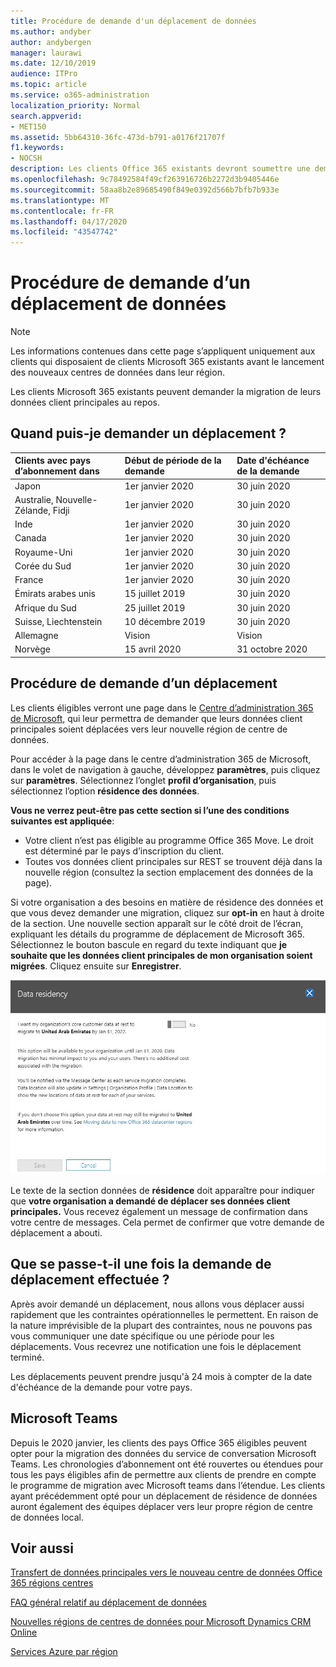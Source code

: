 ```yaml
---
title: Procédure de demande d'un déplacement de données
ms.author: andyber
author: andybergen
manager: laurawi
ms.date: 12/10/2019
audience: ITPro
ms.topic: article
ms.service: o365-administration
localization_priority: Normal
search.appverid:
- MET150
ms.assetid: 5bb64310-36fc-473d-b791-a0176f21707f
f1.keywords:
- NOCSH
description: Les clients Office 365 existants devront soumettre une demande avant la date d’échéance de leur pays afin que les données client des services Microsoft 365 participants soient déplacées vers leur nouvelle région géographique.
ms.openlocfilehash: 9c78492584f49cf263916726b2272d3b9405446e
ms.sourcegitcommit: 58aa8b2e89685490f849e0392d566b7bfb7b933e
ms.translationtype: MT
ms.contentlocale: fr-FR
ms.lasthandoff: 04/17/2020
ms.locfileid: "43547742"
---
```

# <a name="how-to-request-your-data-move"></a>Procédure de demande d’un déplacement de données

> [!NOTE]
> Les informations contenues dans cette page s’appliquent uniquement aux clients qui disposaient de clients Microsoft 365 existants avant le lancement des nouveaux centres de données dans leur région. 
  
Les clients Microsoft 365 existants peuvent demander la migration de leurs données client principales au repos.  
  
## <a name="when-can-i-request-a-move"></a>Quand puis-je demander un déplacement ?

|**Clients avec pays d’abonnement dans**|**Début de période de la demande**|**Date d'échéance de la demande**|
|:-----|:-----|:-----|
|Japon  <br/> |1er janvier 2020  <br/> |30 juin 2020  <br/> |
|Australie, Nouvelle-Zélande, Fidji  <br/> |1er janvier 2020  <br/> |30 juin 2020  <br/> |
|Inde  <br/> |1er janvier 2020  <br/> |30 juin 2020  <br/> |
|Canada  <br/> |1er janvier 2020  <br/> |30 juin 2020  <br/> |
|Royaume-Uni  <br/> |1er janvier 2020  <br/> |30 juin 2020  <br/> |
|Corée du Sud  <br/> |1er janvier 2020  <br/> |30 juin 2020  <br/> |
|France  <br/> |1er janvier 2020  <br/> |30 juin 2020  <br/> |
|Émirats arabes unis  <br/> |15 juillet 2019  <br/> |30 juin 2020  <br/> |
|Afrique du Sud  <br/> |25 juillet 2019  <br/> |30 juin 2020  <br/> |
|Suisse, Liechtenstein  <br/> |10 décembre 2019  <br/> |30 juin 2020  <br/> |
|Allemagne  <br/> |Vision  <br/> |Vision  <br/> |
|Norvège  <br/> |15 avril 2020  <br/> |31 octobre 2020  <br/> |
   
## <a name="how-to-request-a-move"></a>Procédure de demande d’un déplacement

Les clients éligibles verront une page dans le [Centre d’administration 365 de Microsoft](https://aka.ms/365admin), qui leur permettra de demander que leurs données client principales soient déplacées vers leur nouvelle région de centre de données.  
  
Pour accéder à la page dans le centre d’administration 365 de Microsoft, dans le volet de navigation à gauche, développez **paramètres**, puis cliquez sur **paramètres**.
Sélectionnez l’onglet **profil d’organisation**, puis sélectionnez l’option **résidence des données**.
  
**Vous ne verrez peut-être pas cette section si l’une des conditions suivantes est appliquée**:
- Votre client n’est pas éligible au programme Office 365 Move.  Le droit est déterminé par le pays d’inscription du client.
- Toutes vos données client principales sur REST se trouvent déjà dans la nouvelle région (consultez la section emplacement des données de la page). 
  
Si votre organisation a des besoins en matière de résidence des données et que vous devez demander une migration, cliquez sur **opt-in** en haut à droite de la section. Une nouvelle section apparaît sur le côté droit de l’écran, expliquant les détails du programme de déplacement de Microsoft 365. Sélectionnez le bouton bascule en regard du texte indiquant que **je souhaite que les données client principales de mon organisation soient migrées**. Cliquez ensuite sur **Enregistrer**.
  
![Écran de l'action d'abonnement dans le centre de données](media/dataresidencyflyoutae.jpg)
  
Le texte de la section données de **résidence** doit apparaître pour indiquer que **votre organisation a demandé de déplacer ses données client principales.** Vous recevez également un message de confirmation dans votre centre de messages. Cela permet de confirmer que votre demande de déplacement a abouti. 


  
## <a name="what-happens-after-requesting-a-move"></a>Que se passe-t-il une fois la demande de déplacement effectuée ?

Après avoir demandé un déplacement, nous allons vous déplacer aussi rapidement que les contraintes opérationnelles le permettent. En raison de la nature imprévisible de la plupart des contraintes, nous ne pouvons pas vous communiquer une date spécifique ou une période pour les déplacements. Vous recevrez une notification une fois le déplacement terminé.
  
Les déplacements peuvent prendre jusqu'à 24 mois à compter de la date d'échéance de la demande pour votre pays.
  
## <a name="microsoft-teams"></a>Microsoft Teams

Depuis le 2020 janvier, les clients des pays Office 365 éligibles peuvent opter pour la migration des données du service de conversation Microsoft Teams.  Les chronologies d’abonnement ont été rouvertes ou étendues pour tous les pays éligibles afin de permettre aux clients de prendre en compte le programme de migration avec Microsoft teams dans l’étendue. Les clients ayant précédemment opté pour un déplacement de résidence de données auront également des équipes déplacer vers leur propre région de centre de données local.

## <a name="related-topics"></a>Voir aussi

[Transfert de données principales vers le nouveau centre de données Office 365 régions centres](moving-data-to-new-datacenter-geos.md)

[FAQ général relatif au déplacement de données](data-move-faq.md)

[Nouvelles régions de centres de données pour Microsoft Dynamics CRM Online](https://go.microsoft.com/fwlink/p/?Linkid=615924)
  
[Services Azure par région](https://azure.microsoft.com/regions/)
  

